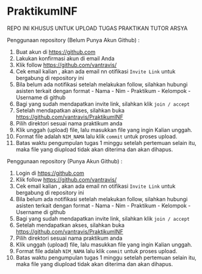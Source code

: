 # PraktikumINF
REPO INI KHUSUS UNTUK UPLOAD TUGAS PRAKTIKAN TUTOR ARSYA 

Penggunaan repository (Belum Punya Akun Github) :

  1. Buat akun di https://github.com
  2. Lakukan konfirmasi akun di email Anda
  3. Klik follow https://github.com/vantravis/
  4. Cek email kalian , akan ada email nn otifikasi `Invite Link` untuk bergabung di repository ini
  5. Bila belum ada notifikasi setelah melakukan follow, silahkan hubungi asisten terkait dengan format
    - Nama
    - Nim
    - Praktikum
    - Kelompok
    - Username di github
  6. Bagi yang sudah mendapatkan invite link, silahkan klik `join / accept`
  7. Setelah mendapatkan akses, silahkan buka https://github.com/vantravis/PraktikumINF
  8. Pilih direktori sesuai nama praktikum anda
  9. Klik unggah (upload) file, lalu masukkan file yang ingin Kalian unggah.
  10. Format file adalah `NIM_NAMA` lalu klik `commit` untuk proses upload.
  11. Batas waktu pengumpulan tugas 1 minggu setelah pertemuan
      selain itu, 
      maka file yang diupload tidak akan diterima dan akan dihapus.
      

Penggunaan repository (Punya Akun Github) :

  1. Login di https://github.com
  2. Klik follow https://github.com/vantravis/
  3. Cek email kalian , akan ada email nn otifikasi `Invite Link` untuk bergabung di repository ini
  4. Bila belum ada notifikasi setelah melakukan follow, silahkan hubungi asisten terkait dengan format
    - Nama
    - Nim
    - Praktikum
    - Kelompok
    - Username di github
  5. Bagi yang sudah mendapatkan invite link, silahkan klik `join / accept`
  6. Setelah mendapatkan akses, silahkan buka https://github.com/vantravis/PraktikumINF
  7. Pilih direktori sesuai nama praktikum anda
  8. Klik unggah (upload) file, lalu masukkan file yang ingin Kalian unggah.
  9. Format file adalah `NIM_NAMA` lalu klik `commit` untuk proses upload.
  10. Batas waktu pengumpulan tugas 1 minggu setelah pertemuan
      selain itu, 
      maka file yang diupload tidak akan diterima dan akan dihapus.
